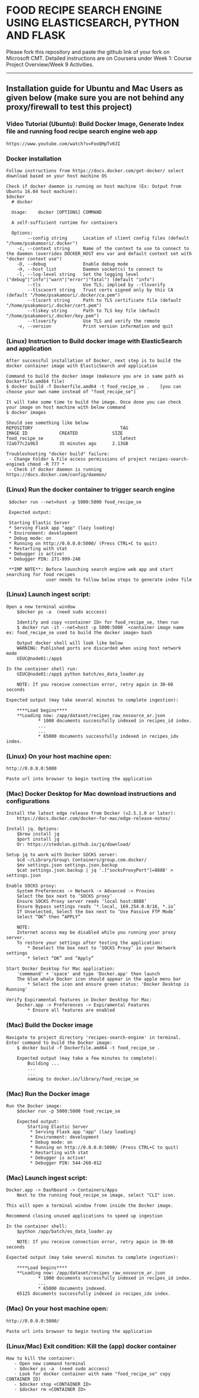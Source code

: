 # FOOD RECIPE SEARCH ENGINE USING ELASTICSEARCH, PYTHON AND FLASK

Please fork this repository and paste the github link of your fork on Microsoft CMT. Detailed instructions are on Coursera under Week 1: Course Project Overview/Week 9 Activities.

------
## Installation guide for Ubuntu and Mac Users as given below (make sure you are not behind any proxy/firewall to test this project)


### Video Tutorial (Ubuntu): Build Docker Image, Generate Index file and running food recipe search engine web app

    https://www.youtube.com/watch?v=FooQHpTv63I


### Docker installation

    Follow instructions from https://docs.docker.com/get-docker/ select download based on your host machine OS 

    Check if docker daemon is running on host machine (Ex: Output from Ubuntu 16.04 host machine): 
    $docker
      # docker

      Usage:	docker [OPTIONS] COMMAND

      A self-sufficient runtime for containers

      Options:
            --config string      Location of client config files (default "/home/psakamoori/.docker")
        -c, --context string     Name of the context to use to connect to the daemon (overrides DOCKER_HOST env var and default context set with "docker context use")
        -D, --debug              Enable debug mode
        -H, --host list          Daemon socket(s) to connect to
        -l, --log-level string   Set the logging level ("debug"|"info"|"warn"|"error"|"fatal") (default "info")
            --tls                Use TLS; implied by --tlsverify
            --tlscacert string   Trust certs signed only by this CA (default "/home/psakamoori/.docker/ca.pem")
            --tlscert string     Path to TLS certificate file (default "/home/psakamoori/.docker/cert.pem")
            --tlskey string      Path to TLS key file (default "/home/psakamoori/.docker/key.pem")
            --tlsverify          Use TLS and verify the remote
        -v, --version            Print version information and quit


### (Linux) Instruction to Build docker image with ElasticSearch and application
   
    After successful installation of Docker, next step is to build the docker container image with ElasticSearch and application

    Command to build the docker image (makesure you are in same path as Dockerfile.amd64 file)
    $ docker build -f Dockerfile.amd64 -t food_recipe_se .    [you can choose your own name instead of "food_recipe_se"]

    It will take some time to build the image. Once done you can check your image on host machine with below command
    $ docker images
   
    Should see something like below
    REPOSITORY                                 TAG                      IMAGE ID            CREATED             SIZE
    food_recipe_se                             latest                   72ab77c2a9b3        35 minutes ago      2.13GB

    Troubleshooting "docker build" failure:
     - Change Folder & File access permissions of project recipes-search-engine$ chmod -R 777 *
     - Check if docker daemon is running https://docs.docker.com/config/daemon/
 
 ### (Linux) Run the docker container to trigger search engine

     $docker run --net=host -p 5000:5000 food_recipe_se
    
     Expected output:

     Starting Elastic Server
     * Serving Flask app "app" (lazy loading)
     * Environment: development
     * Debug mode: on
     * Running on http://0.0.0.0:5000/ (Press CTRL+C to quit)
     * Restarting with stat
     * Debugger is active!
     * Debugger PIN: 271-999-248

     **IMP NOTE**: Before launching search engine web app and start searching for food recipes
                   user needs to follow below steps to generate index file 

### (Linux) Launch ingest script:

    Open a new terminal window
        $docker ps -a  (need sudo acccess)
        
        Identify and copy <container ID> for food_recipe_se, then run
        $ docker run -it --net=host -p 5000:5000  <container image name ex: food_recipe_se used to build the docker image> bash
        
        Output docker shell will look like below
        WARNING: Published ports are discarded when using host network mode
        UIUC@node01:/app$ 

    In the container shell run:
        UIUC@node01:/app$ python batch/es_data_loader.py  

        NOTE: If you receive connection error, retry again in 30-60 seconds 

    Expected output (may take several minutes to complete ingestion):

        ****Load begins****
        **Loading now: /app/dataset/recipes_raw_nosource_ar.json
                * 1000 documents successfully indexed in recipes_id index.
                ...
                ...
                * 65000 documents successfully indexed in recipes_idx index.

### (Linux) On your host machine open:
    http://0.0.0.0:5000

    Paste url into browser to begin testing the application

### (Mac) Docker Desktop for Mac download instructions and configurations

    Install the latest edge release from Docker (v2.5.1.0 or later): 
        https://docs.docker.com/docker-for-mac/edge-release-notes/

    Install jq. Options: 
        $brew install jq
        $port install jq
        Or: https://stedolan.github.io/jq/download/

    Setup jq to work with Docker SOCKS server:
        $cd ~/Library/Group\ Containers/group.com.docker/
        $mv settings.json settings.json.backup
        $cat settings.json.backup | jq '.["socksProxyPort"]=8888' > settings.json

    Enable SOCKS proxy:
        System Preferences -> Network -> Advanced -> Proxies  
        Select the box next to ‘SOCKS proxy’
        Ensure SOCKS Proxy server reads ‘local host:8888’
        Ensure Bypass settings reads ‘*.local, 169.254.0.0/16, *.io’
        If Unselected, Select the box next to ‘Use Passive FTP Mode’
        Select “OK” then “APPLY”

        NOTE: 
        Internet access may be disabled while you running your proxy server. 
        To restore your settings after testing the application:
            * Deselect the box next to ‘SOCKS Proxy’ in your Network settings
            * Select “OK” and “Apply”

    Start Docker Desktop for Mac application:
        'commmand' + 'space' and type 'Docker.app' then launch
        The blue whale Docker icon should appear in the apple menu bar
            * Select the icon and ensure green status: 'Docker Desktop is Running'

    Verify Expiramental features in Docker Desktop for Mac:
        Docker.app -> Preferences -> Expiramental Features
            * Ensure all features are enabled

### (Mac) Build the Docker image

    Navigate to project directory 'recipes-search-engine' in terminal.
    Enter command to build the Docker image:
        $ docker build -f Dockerfile.amd64 -t food_recipe_se .

        Expected output (may take a few minutes to complete):
            Building ...
            ...
            ...
            naming to docker.io/library/food_recipe_se

### (Mac) Run the Docker image

    Run the Docker image:
        $docker run -p 5000:5000 food_recipe_se

        Expected output:
            Starting Elastic Server
             * Serving Flask app "app" (lazy loading)
             * Environment: development
             * Debug mode: on
             * Running on http://0.0.0.0:5000/ (Press CTRL+C to quit)
             * Restarting with stat
             * Debugger is active!
             * Debugger PIN: 544-260-012

### (Mac) Launch ingest script:

    Docker.app -> Dashboard -> Containers/Apps
        Next to the running food_recipe_se image, select "CLI" icon.
        
    This will open a terminal window fromn inside the Docker image. 
        
    Recommend closing unused applications to speed up ingestion

    In the container shell:
        $python /app/batch/es_data_loader.py

        NOTE: If you receive connection error, retry again in 30-60 seconds 

    Expected output (may take several minutes to complete ingestion):

        ****Load begins****
        **Loading now: /app/dataset/recipes_raw_nosource_ar.json
                * 1000 documents successfully indexed in recipes_id index.
                ...
                * 65000 documents indexed.
        65125 documents successfully indexed in recipes_idx index.


### (Mac) On your host machine open:
    http://0.0.0.0:5000/

    Paste url into browser to begin testing the application

### (Linux/Mac) Exit condition: Kill the (app) docker container 

    How to kill the container:
       - Open new command terminal 
       - $docker ps -a  (need sudo acccess)
       - Look for docker container with name "food_recipe_se" copy CONTAINER ID)
       - $docker stop <CONTAINER ID>
       - $docker rm <CONTAINER ID>
